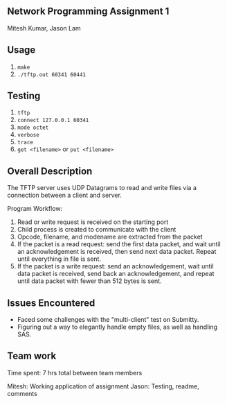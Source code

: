 ## Network Programming Assignment 1

Mitesh Kumar, Jason Lam

## Usage

1. `make`
2. `./tftp.out 60341 60441`

## Testing

1. `tftp`
2. `connect 127.0.0.1 60341`
3. `mode octet`
4. `verbose`
5. `trace`
6. `get <filename>` or `put <filename>`

## Overall Description

The TFTP server uses UDP Datagrams to read and write files via a connection between a client and server.

Program Workflow:
1. Read or write request is received on the starting port
2. Child process is created to communicate with the client
3. Opcode, filename, and modename are extracted from the packet
4. If the packet is a read request: send the first data packet, and wait until an acknowledgement is received, then send next data packet. Repeat until everything in file is sent.
5. If the packet is a write request: send an acknowledgement, wait until data packet is received, send back an acknowledgement, and repeat until data packet with fewer than 512 bytes is sent.

## Issues Encountered

- Faced some challenges with the "multi-client" test on Submitty.
- Figuring out a way to elegantly handle empty files, as well as handling SAS.

## Team work
Time spent: 7 hrs total between team members

Mitesh: Working application of assignment
Jason: Testing, readme, comments

